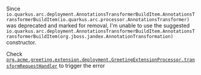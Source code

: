 Since `io.quarkus.arc.deployment.AnnotationsTransformerBuildItem.AnnotationsTransformerBuildItem(io.quarkus.arc.processor.AnnotationsTransformer)`
was deprecated and marked for removal, I'm unable to use the suggested `io.quarkus.arc.deployment.AnnotationsTransformerBuildItem.AnnotationsTransformerBuildItem(org.jboss.jandex.AnnotationTransformation)` constructor.

Check [`org.acme.greeting.extension.deployment.GreetingExtensionProcessor.transformRequestHandler`](deployment/src/main/java/org/acme/greeting/extension/deployment/GreetingExtensionProcessor.java#L40) to trigger the error
